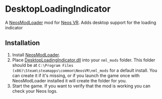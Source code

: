 ﻿# DesktopLoadingIndicator

A [NeosModLoader](https://github.com/zkxs/NeosModLoader) mod for [Neos VR](https://neos.com/). Adds desktop support for the loading indicator

## Installation
1. Install [NeosModLoader](https://github.com/zkxs/NeosModLoader).
1. Place [DesktopLoadingIndicator.dll](https://github.com/badhaloninja/DesktopLoadingIndicator/releases/latest/download/DesktopLoadingIndicator.dll) into your `nml_mods` folder. This folder should be at `C:\Program Files (x86)\Steam\steamapps\common\NeosVR\nml_mods` for a default install. You can create it if it's missing, or if you launch the game once with NeosModLoader installed it will create the folder for you.
1. Start the game. If you want to verify that the mod is working you can check your Neos logs.